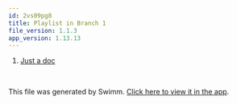 ```yaml
---
id: 2vs09pg8
title: Playlist in Branch 1
file_version: 1.1.3
app_version: 1.13.13
---
```


<!-- Steps - Do not remove this comment -->
1. [Just a doc](just-a-doc.o2jergya.sw.md)


<br/>

This file was generated by Swimm. [Click here to view it in the app](https://app.swimm.io/repos/Z2l0aHViJTNBJTNBZmxhc2slM0ElM0FuYWRhdi1zd2ltbQ==/playlists/2vs09pg8).
